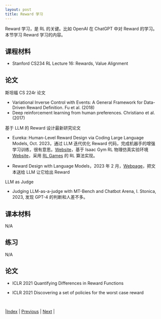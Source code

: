 ```yaml
---
layout: post
title: Reward 学习
---
```


Reward 学习，是 RL 的关键。比如 OpenAI 在 ChatGPT 中对 Reward 的学习。本节学习 Reward 学习的内容。

## 课程材料

- Stanford CS234 RL Lecture 16: Rewards, Value Alignment

## 论文

斯坦福 CS 224r 论文

- Variational Inverse Control with Events: A General Framework for Data-Driven Reward Definition. Fu et al. (2018)
- Deep reinforcement learning from human preferences. Christiano et al. (2017)

基于 LLM 的 Reward 设计最新研究论文

- Eureka: Human-Level Reward Design via Coding Large Language Models, Oct. 2023，通过 LLM 迭代优化 Reward 代码，完成机器手的增强学习训练，很有意思。[Website](https://eureka-research.github.io/)，基于 Isaac Gym RL 物理仿真实验环境 [Website](https://developer.nvidia.com/isaac-gym)，采用 [RL Games](https://github.com/Denys88/rl_games) 的 RL 算法实现。

- Reward Design with Language Models，2023 年 2 月，[Webpage](https://arxiv.org/abs/2303.00001)，把文本送给 LLM 让它给出 Reward

LLM as Judge

- Judging LLM-as-a-judge with MT-Bench and Chatbot Arena, I. Stonica, 2023, 发现 GPT-4 的判断和人差不多。


## 课本材料

N/A

## 练习

N/A

## 论文

- ICLR 2021 Quantifying Differences in Reward Functions

- ICLR 2021 Discovering a set of policies for the worst case reward

<br/>

|[Index](index) | [Previous](15-trpo) | [Next](18-irl) |
